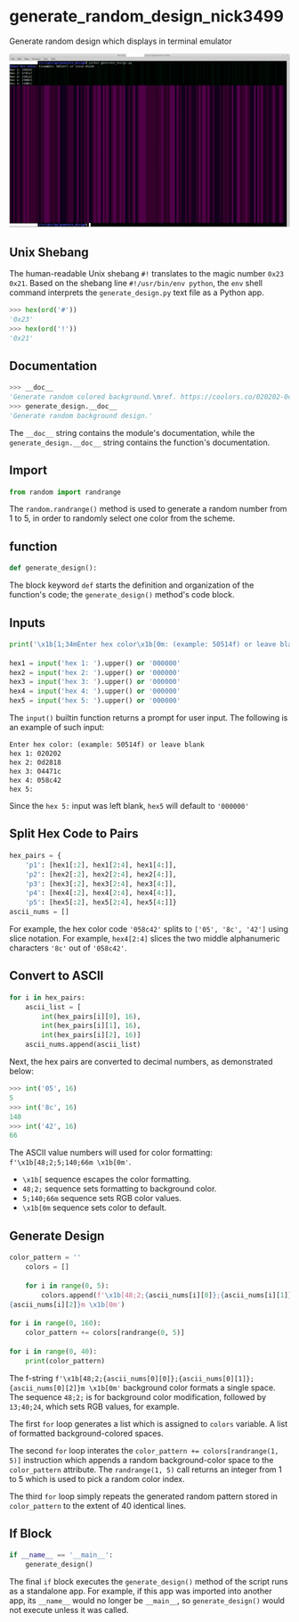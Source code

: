 # generate_random_design_nick3499
Generate random design which displays in terminal emulator

![screen capture](screen_capture.png)

## Unix Shebang

The human-readable Unix shebang `#!` translates to the magic number `0x23 0x21`. Based on the shebang line `#!/usr/bin/env python`, the `env` shell command interprets the `generate_design.py` text file as a Python app.

```python
>>> hex(ord('#'))
'0x23'
>>> hex(ord('!'))
'0x21'
```

## Documentation

```python
>>> __doc__
'Generate random colored background.\nref. https://coolors.co/020202-0d2818-04471c-058c42-16db65'
>>> generate_design.__doc__
'Generate random background design.'
```

The `__doc__` string contains the module's documentation, while the `generate_design.__doc__` string contains the function's documentation.

## Import

```python
from random import randrange
```

The `random.randrange()` method is used to generate a random number from 1 to 5, in order to randomly select one color from the scheme.

## function

```python
def generate_design():
```

The block keyword `def` starts the definition and organization of the function's code; the `generate_design()` method's code block.

## Inputs

```python
print('\x1b[1;34mEnter hex color\x1b[0m: (example: 50514f) or leave blank')

hex1 = input('hex 1: ').upper() or '000000'
hex2 = input('hex 2: ').upper() or '000000'
hex3 = input('hex 3: ').upper() or '000000'
hex4 = input('hex 4: ').upper() or '000000'
hex5 = input('hex 5: ').upper() or '000000'
```

The `input()` builtin function returns a prompt for user input. The following is an example of such input:

```shell
Enter hex color: (example: 50514f) or leave blank
hex 1: 020202
hex 2: 0d2818
hex 3: 04471c
hex 4: 058c42
hex 5: 
```

Since the `hex 5:` input was left blank, `hex5` will default to `'000000'`

## Split Hex Code to Pairs

```python
hex_pairs = {
    'p1': [hex1[:2], hex1[2:4], hex1[4:]],
    'p2': [hex2[:2], hex2[2:4], hex2[4:]],
    'p3': [hex3[:2], hex3[2:4], hex3[4:]],
    'p4': [hex4[:2], hex4[2:4], hex4[4:]],
    'p5': [hex5[:2], hex5[2:4], hex5[4:]]}
ascii_nums = []
```

For example, the hex color code `'058c42'` splits to `['05', '8c', '42']` using slice notation. For example, `hex4[2:4]` slices the two middle alphanumeric characters `'8c'` out of `'058c42'`. 

## Convert to ASCII

```python
for i in hex_pairs:
    ascii_list = [
        int(hex_pairs[i][0], 16),
        int(hex_pairs[i][1], 16),
        int(hex_pairs[i][2], 16)]
    ascii_nums.append(ascii_list)
```

Next, the hex pairs are converted to decimal numbers, as demonstrated below:

```python
>>> int('05', 16)
5
>>> int('8c', 16)
140
>>> int('42', 16)
66
```

The ASCII value numbers will used for color formatting: `f'\x1b[48;2;5;140;66m \x1b[0m'`.

- `\x1b[` sequence escapes the color formatting.
- `48;2;` sequence sets formatting to background color.
- `5;140;66m` sequence sets RGB color values.
- `\x1b[0m` sequence sets color to default.

## Generate Design

```python
color_pattern = ''
    colors = []

    for i in range(0, 5):
        colors.append(f'\x1b[48;2;{ascii_nums[i][0]};{ascii_nums[i][1]};\
{ascii_nums[i][2]}m \x1b[0m')

for i in range(0, 160):
    color_pattern += colors[randrange(0, 5)]

for i in range(0, 40):
    print(color_pattern)
```

The f-string `f'\x1b[48;2;{ascii_nums[0][0]};{ascii_nums[0][1]};{ascii_nums[0][2]}m \x1b[0m'` background color formats a single space. The sequence `48;2;` is for background color modification, followed by `13;40;24`, which sets RGB values, for example.

The first `for` loop generates a list which is assigned to `colors` variable. A list of formatted background-colored spaces.

The second `for` loop interates the `color_pattern += colors[randrange(1, 5)]` instruction which appends a random background-color space to the `color_pattern` attribute. The `randrange(1, 5)` call returns an integer from 1 to 5 which is used to pick a random color index.

The third `for` loop simply repeats the generated random pattern stored in `color_pattern` to the extent of 40 identical lines.

## If Block

```python
if __name__ == '__main__':
    generate_design()
```

The final `if` block executes the `generate_design()` method of the script runs as a standalone app. For example, if this app was imported into another app, its `__name__` would no longer be `__main__`, so `generate_design()` would not execute unless it was called.

